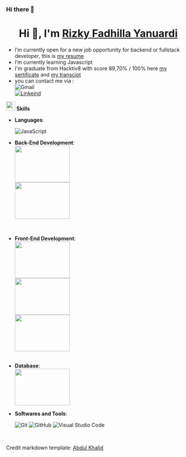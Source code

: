 ### Hi there 👋

<h1 align="center">Hi 👋, I'm <a href="https://github.com/RizkyFadhilla" target="blank">
Rizky Fadhilla Yanuardi</a></h1>

- I’m currently open for a new job opportunity for backend or fullstack developer, this is <a href="https://drive.google.com/file/d/19-NNt6XqEXAu21EWTbL3qryhKo8PFLza/view?usp=share_link" target="blank"> my resume</a>
- I’m currently learning Javascript
- I'm graduate from Hacktiv8 with score 89,70% / 100% here <a href="https://drive.google.com/file/d/1hS0ZqYoQtRIX2P9FonD2LdLJogqN0gMl/view?usp=sharing" target="blank"> my sertificate</a> and <a href="https://drive.google.com/file/d/1foXKZcPKkVRPayDyg4hinif2vD1WlCO2/view?usp=share_link" target="blank"> my transcipt</a>
- you can contact me via :
  <br>
  ![Gmail](https://img.shields.io/badge/Gmail-rizkyfadhilla123%40gmail.com-red)
  <br>
  <a href="https://www.linkedin.com/in/rizky-fadhilla-yanuardi-46740b1b9/" target="blank">![Linkeind](https://img.shields.io/badge/LinkeInd-www.linkedin.com%2Fin%2Frizky--fadhilla--yanuardi--46740b1b9-blue)</a>

<img src="https://media2.giphy.com/media/QssGEmpkyEOhBCb7e1/giphy.gif?cid=ecf05e47a0n3gi1bfqntqmob8g9aid1oyj2wr3ds3mg700bl&rid=giphy.gif" width ="25"><b> Skills</b>
<br>

<p align="center">

- **Languages**:

  ![JavaScript](https://img.shields.io/badge/JavaScript%20-%23F7DF1E.svg?style=for-the-badge&logo=javascript&logoColor=black)
  <br>

- **Back-End Development**:
  <br>
  <img src="https://external-content.duckduckgo.com/iu/?u=https%3A%2F%2Ftse3.mm.bing.net%2Fth%3Fid%3DOIP.Ahl24GrglQHwFcp5-_B36QHaEo%26pid%3DApi&f=1&ipt=9c7aa2af40156eacaf1942cc69a1eeb16c86e8f7b11ce9d3385437d750b86442&ipo=images"  width="150" height="100"/>
  <br>
  <img src="https://external-content.duckduckgo.com/iu/?u=https%3A%2F%2Fludovicwyffels.dev%2Fstatic%2F335caa592debcad471a1ec9936833b1b%2F5707d%2Fsequelize.png&f=1&nofb=1&ipt=682c77170d7155466e67b42fa0d090d49fb3701e7130ba8ff78dc3086f15d35f&ipo=images"  width="150" height="100"/>
  <br>

<br>

- **Front-End Development**:
  <br>
  <img src="https://external-content.duckduckgo.com/iu/?u=https%3A%2F%2Fwww.freecodecamp.org%2Fnews%2Fcontent%2Fimages%2Fsize%2Fw2000%2F2020%2F02%2FEkran-Resmi-2019-11-18-18.08.13.png&f=1&nofb=1&ipt=03bc5b1e623795f6878f8c83e3fa6faea79048514eb13bd65dd068322bb04fbf&ipo=images"  width="150" height="100"/>
  <br>
  <img src="https://external-content.duckduckgo.com/iu/?u=http%3A%2F%2Fwww.appcoda.com%2Fwp-content%2Fuploads%2F2015%2F04%2Freact-native-1024x631.png&f=1&nofb=1&ipt=913f3d1334bfb563e108e42cbca068d7f70898bd5d76a207a933ac9fb5ce0050&ipo=images"  width="150" height="100"/>
  <br>
  <img src="https://external-content.duckduckgo.com/iu/?u=https%3A%2F%2Fwww.kindpng.com%2Fpicc%2Fm%2F452-4529223_vue-js-logo-png-transparent-png.png&f=1&nofb=1&ipt=6d83957406418a7f848609e4b6a92495c3c40ee82bb055835b9807a6067cb04c&ipo=images"  width="150" height="100"/>
  <br>
  <br>

- **Database**:
  <br>
  <img src="https://wiki.postgresql.org/images/thumb/a/a4/PostgreSQL_logo.3colors.svg/116px-PostgreSQL_logo.3colors.svg.png"  width="150" height="100"/>
  <br>

- **Softwares and Tools**:

  ![Git](https://img.shields.io/badge/git-%23F05033.svg?style=for-the-badge&logo=git&logoColor=white)
  ![GitHub](https://img.shields.io/badge/github-%23121011.svg?style=for-the-badge&logo=github&logoColor=white)
  ![Visual Studio Code](https://img.shields.io/badge/Visual%20Studio%20Code-0078d7.svg?style=for-the-badge&logo=visual-studio-code&logoColor=white)

<br>

Credit markdown template: [Abdul Khalid](https://github.com/0xabdulkhalid)

<!--
**RizkyFadhilla/RizkyFadhilla** is a ✨ _special_ ✨ repository because its `README.md` (this file) appears on your GitHub profile.

Here are some ideas to get you started:


- 👯 I’m looking to collaborate on ...
- 🤔 I’m looking for help with ...
- 💬 Ask me about ...
- 📫 How to reach me: ...
- 😄 Pronouns: ...
- ⚡ Fun fact: ...
-->
